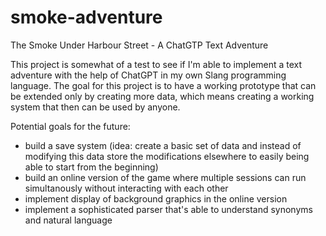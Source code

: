 # smoke-adventure
The Smoke Under Harbour Street - A ChatGTP Text Adventure

This project is somewhat of a test to see if I'm able to implement a text adventure with the help of ChatGPT
in my own Slang programming language. The goal for this project is to have a working prototype that can be
extended only by creating more data, which means creating a working system that then can be used by anyone.

Potential goals for the future:
- build a save system (idea: create a basic set of data and instead of modifying this data store the
  modifications elsewhere to easily being able to start from the beginning)
- build an online version of the game where multiple sessions can run simultanously without interacting
  with each other
- implement display of background graphics in the online version
- implement a sophisticated parser that's able to understand synonyms and natural language

